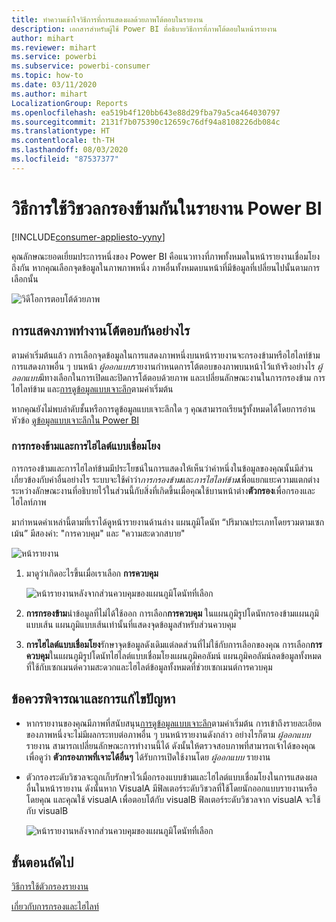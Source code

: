 ```yaml
---
title: ทำความเข้าใจวิธีการที่การแสดงผลด้วยภาพโต้ตอบในรายงาน
description: เอกสารสำหรับผู้ใช้ Power BI ที่อธิบายวิธีการที่ภาพโต้ตอบในหน้ารายงาน
author: mihart
ms.reviewer: mihart
ms.service: powerbi
ms.subservice: powerbi-consumer
ms.topic: how-to
ms.date: 03/11/2020
ms.author: mihart
LocalizationGroup: Reports
ms.openlocfilehash: ea519b4f120bb643e88d29fba79a5ca464030797
ms.sourcegitcommit: 2131f7b075390c12659c76df94a8108226db084c
ms.translationtype: HT
ms.contentlocale: th-TH
ms.lasthandoff: 08/03/2020
ms.locfileid: "87537377"
---
```

# <a name="how-visuals-cross-filter-each-other-in-a-power-bi-report"></a>วิธีการใช้วิชวลกรองข้ามกันในรายงาน Power BI

[!INCLUDE[consumer-appliesto-yyny](../includes/consumer-appliesto-yyny.md)]

คุณลักษณะยอดเยี่ยมประการหนึ่งของ Power BI คือแนวทางที่ภาพทั้งหมดในหน้ารายงานเชื่อมโยงถึงกัน หากคุณเลือกจุดข้อมูลในภาพภาพหนึ่ง ภาพอื่นทั้งหมดบนหน้าที่มีข้อมูลที่เปลี่ยนไปนั้นตามการเลือกนั้น 

![วิดีโอการตอบโต้ด้วยภาพ](media/end-user-interactions/interactions.gif)

## <a name="how-visuals-interact-with-each-other"></a>การแสดงภาพทำงานโต้ตอบกันอย่างไร

ตามค่าเริ่มต้นแล้ว การเลือกจุดข้อมูลในการแสดงภาพหนึ่งบนหน้ารายงานจะกรองข้ามหรือไฮไลท์ข้ามการแสดงภาพอื่น ๆ บนหน้า *ผู้ออกแบบ*รายงานกำหนดการโต้ตอบของภาพบนหน้าไว้แท้จริงอย่างไร *ผู้ออกแบบ*มีทางเลือกในการเปิดและปิดการโต้ตอบด้วยภาพ และเปลี่ยนลักษณะงานในการกรองข้าม การไฮไลท์ข้าม และ[การดูข้อมูลแบบเจาะลึก](end-user-drill.md)ตามค่าเริ่มต้น 

หากคุณยังไม่พบลำดับชั้นหรือการดูข้อมูลแบบเจาะลึกใด ๆ คุณสามารถเรียนรู้ทั้งหมดได้โดยการอ่านหัวข้อ [ดูข้อมูลแบบเจาะลึกใน Power BI](end-user-drill.md) 

### <a name="cross-filtering-and-cross-highlighting"></a>การกรองข้ามและการไฮไลต์แบบเชื่อมโยง

การกรองข้ามและการไฮไลท์ข้ามมีประโยชน์ในการแสดงให้เห็นว่าค่าหนึ่งในข้อมูลของคุณนั้นมีส่วนเกี่ยวข้องกับค่าอื่นอย่างไร ระบบจะใช้คำว่า*การกรองข้าม*และ*การไฮไลท์ข้าม*เพื่อแยกแยะความแตกต่างระหว่างลักษณะงานที่อธิบายไว้ในส่วนนี้กับสิ่งที่เกิดขึ้นเมื่อคุณใช้บานหน้าต่าง**ตัวกรอง**เพื่อกรองและไฮไลท์ภาพ  

มากำหนดคำเหล่านี้ตามที่เราได้ดูหน้ารายงานด้านล่าง แผนภูมิโดนัท “ปริมาณประเภทโดยรวมตามเซกเม้น” มีสองค่า: "การควบคุม" และ "ความสะดวกสบาย" 

![หน้ารายงาน](media/end-user-interactions/power-bi-interactions-before.png)

1. มาดูว่าเกิดอะไรขึ้นเมื่อเราเลือก **การควบคุม**

    ![หน้ารายงานหลังจากส่วนควบคุมของแผนภูมิโดนัทที่เลือก](media/end-user-interactions/power-bi-interactions-after.png)

2. **การกรองข้าม**นำข้อมูลที่ไม่ได้ใช้ออก การเลือก**การควบคุม** ในแผนภูมิรูปโดนัทกรองข้ามแผนภูมิแบบเส้น แผนภูมิแบบเส้นเท่านั้นที่แสดงจุดข้อมูลสำหรับส่วนควบคุม 

3. **การไฮไลต์แบบเชื่อมโยง**รักษาจุดข้อมูลดังเดิมแต่ลดส่วนที่ไม่ใช้กับการเลือกของคุณ การเลือก**การควบคุม**ในแผนภูมิรูปโดนัทไฮไลต์แบบเชื่อมโยงแผนภูมิคอลัมน์ แผนภูมิคอลัมน์ลดข้อมูลทั้งหมดที่ใช้กับเซกเมนต์ความสะดวกและไฮไลต์ข้อมูลทั้งหมดที่ช่วยเซกเมนต์การควบคุม 


## <a name="considerations-and-troubleshooting"></a>ข้อควรพิจารณาและการแก้ไขปัญหา
- หากรายงานของคุณมีภาพที่สนับสนุน[การดูข้อมูลแบบเจาะลึก](end-user-drill.md)ตามค่าเริ่มต้น การเข้าถึงรายละเอียดของภาพหนึ่งจะไม่มีผลกระทบต่อภาพอื่น ๆ บนหน้ารายงานดังกล่าว อย่างไรก็ตาม *ผู้ออกแบบ* รายงาน สามารถเปลี่ยนลักษณะการทำงานนี้ได้ ดังนั้นให้ตรวจสอบภาพที่สามารถเจ้าได้ของคุณเพื่อดูว่า **ตัวกรองภาพที่เจาะได้อื่นๆ** ได้รับการเปิดใช้งานโดย *ผู้ออกแบบ* รายงาน
    
- ตัวกรองระดับวิชวลจะถูกเก็บรักษาไว้เมื่อกรองแบบข้ามและไฮไลต์แบบเชื่อมโยงในการแสดงผลอื่นในหน้ารายงาน ดังนั้นหาก VisualA มีฟิลเตอร์ระดับวิชวลที่ใช้โดยนักออกแบบรายงานหรือโดยคุณ และคุณใช้ visualA เพื่อตอบโต้กับ visualB ฟิลเตอร์ระดับวิชวลจาก visualA จะใช้กับ visualB

    ![หน้ารายงานหลังจากส่วนควบคุมของแผนภูมิโดนัทที่เลือก](media/end-user-interactions/power-bi-visual-filters.png)

## <a name="next-steps"></a>ขั้นตอนถัดไป
[วิธีการใช้ตัวกรองรายงาน](../consumer/end-user-report-filter.md)


[เกี่ยวกับการกรองและไฮไลท์](end-user-report-filter.md)
